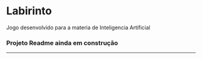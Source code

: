 # Labirinto

Jogo desenvolvido para a materia de Inteligencia Artificial


### Projeto Readme ainda em construção
---
